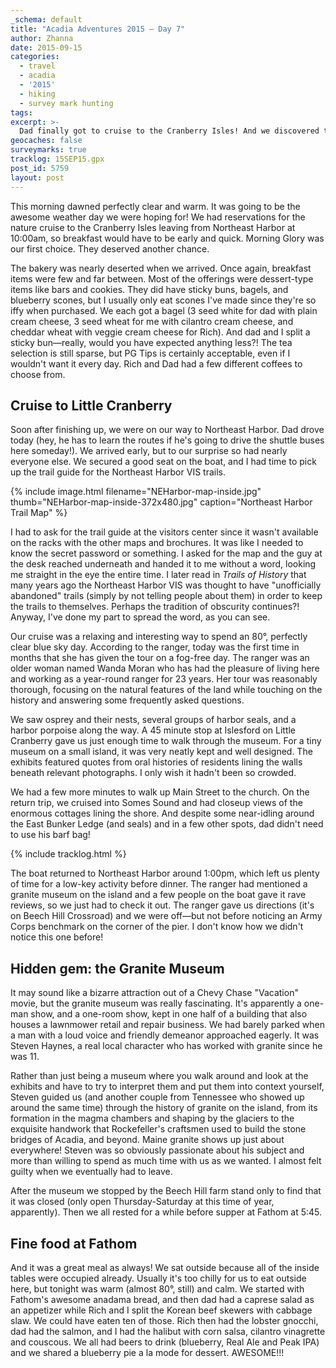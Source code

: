 ```yaml
---
_schema: default
title: "Acadia Adventures 2015 – Day 7"
author: Zhanna
date: 2015-09-15
categories:
  - travel
  - acadia
  - '2015'
  - hiking
  - survey mark hunting
tags:
excerpt: >-
  Dad finally got to cruise to the Cranberry Isles! And we discovered the Granite Museum.
geocaches: false
surveymarks: true
tracklog: 15SEP15.gpx
post_id: 5759
layout: post                       
---
```


This morning dawned perfectly clear and warm. It was going to be the awesome weather day we were hoping for! We had reservations for the nature cruise to the Cranberry Isles leaving from Northeast Harbor at 10:00am, so breakfast would have to be early and quick. Morning Glory was our first choice. They deserved another chance. 

The bakery was nearly deserted when we arrived. Once again, breakfast items were few and far between. Most of the offerings were dessert-type items like bars and cookies. They did have sticky buns, bagels, and blueberry scones, but I usually only eat scones I've made since they're so iffy when purchased. We each got a bagel (3 seed white for dad with plain cream cheese, 3 seed wheat for me with cilantro cream cheese, and cheddar wheat with veggie cream cheese for Rich). And dad and I split a sticky bun—really, would you have expected anything less?! The tea selection is still sparse, but PG Tips is certainly acceptable, even if I wouldn't want it every day. Rich and Dad had a few different coffees to choose from.

## Cruise to Little Cranberry

Soon after finishing up, we were on our way to Northeast Harbor. Dad drove today (hey, he has to learn the routes if he's going to drive the shuttle buses here someday!). We arrived early, but to our surprise so had nearly everyone else. We secured a good seat on the boat, and I had time to pick up the trail guide for the Northeast Harbor VIS trails. 

{% include image.html filename="NEHarbor-map-inside.jpg" thumb="NEHarbor-map-inside-372x480.jpg" caption="Northeast Harbor Trail Map" %}

I had to ask for the trail guide at the visitors center since it wasn't available on the racks with the other maps and brochures. It was like I needed to know the secret password or something. I asked for the map and the guy at the desk reached underneath and handed it to me without a word, looking me straight in the eye the entire time. I later read in <cite>Trails of History</cite> that many years ago the Northeast Harbor VIS was thought to have "unofficially abandoned" trails (simply by not telling people about them) in order to keep the trails to themselves. Perhaps the tradition of obscurity continues?! Anyway, I've done my part to spread the word, as you can see. 

Our cruise was a relaxing and interesting way to spend an 80°, perfectly clear blue sky day. According to the ranger, today was the first time in months that she has given the tour on a fog-free day. The ranger was an older woman named Wanda Moran who has had the pleasure of living here and working as a year-round ranger for 23 years. Her tour was reasonably thorough, focusing on the natural features of the land while touching on the history and answering some frequently asked questions. 

We saw osprey and their nests, several groups of harbor seals, and a harbor porpoise along the way. A 45 minute stop at Islesford on Little Cranberry gave us just enough time to walk through the museum. For a tiny museum on a small island, it was very neatly kept and well designed. The exhibits featured quotes from oral histories of residents lining the walls beneath relevant photographs. I only wish it hadn't been so crowded. 

We had a few more minutes to walk up Main Street to the church. On the return trip, we cruised into Somes Sound and had closeup views of the enormous cottages lining the shore. And despite some near-idling around the East Bunker Ledge (and seals) and in a few other spots, dad didn't need to use his barf bag!

{% include tracklog.html %}

The boat returned to Northeast Harbor around 1:00pm, which left us plenty of time for a low-key activity before dinner. The ranger had mentioned a granite museum on the island and a few people on the boat gave it rave reviews, so we just had to check it out. The ranger gave us directions (it's on Beech Hill Crossroad) and we were off—but not before noticing an Army Corps benchmark on the corner of the pier. I don't know how we didn't notice this one before!

## Hidden gem: the Granite Museum

It may sound like a bizarre attraction out of a Chevy Chase "Vacation" movie, but the granite museum was really fascinating. It's apparently a one-man show, and a one-room show, kept in one half of a building that also houses a lawnmower retail and repair business.  We had barely parked when a man with a loud voice and friendly demeanor approached eagerly. It was Steven Haynes, a real local character who has worked with granite since he was 11. 

Rather than just being a museum where you walk around and look at the exhibits and have to try to interpret them and put them into context yourself, Steven guided us (and another couple from Tennessee who showed up around the same time) through the history of granite on the island, from its formation in the magma chambers and shaping by the glaciers to the exquisite handwork that Rockefeller's craftsmen used to build the stone bridges of Acadia, and beyond. Maine granite shows up just about everywhere! Steven was so obviously passionate about his subject and more than willing to spend as much time with us as we wanted. I almost felt guilty when we eventually had to leave.

After the museum we stopped by the Beech Hill farm stand only to find that it was closed (only open Thursday-Saturday at this time of year, apparently). Then we all rested for a while before supper at Fathom at 5:45. 

## Fine food at Fathom

And it was a great meal as always! We sat outside because all of the inside tables were occupied already. Usually it's too chilly for us to eat outside here, but tonight was warm (almost 80°, still) and calm. We started with Fathom's awesome anadama bread, and then dad had a caprese salad as an appetizer while Rich and I split the Korean beef skewers with cabbage slaw. We could have eaten ten of those. Rich then had the lobster gnocchi, dad had the salmon, and I had the halibut with corn salsa, cilantro vinagrette and couscous. We all had beers to drink (blueberry, Real Ale and Peak IPA) and we shared a blueberry pie a la mode for dessert. AWESOME!!!

